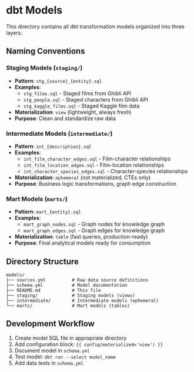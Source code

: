 # dbt Models

This directory contains all dbt transformation models organized into three layers:

## Naming Conventions

### Staging Models (`staging/`)
- **Pattern**: `stg_{source}_{entity}.sql`
- **Examples**:
  - `stg_films.sql` - Staged films from Ghibli API
  - `stg_people.sql` - Staged characters from Ghibli API
  - `stg_kaggle_films.sql` - Staged Kaggle film data
- **Materialization**: `view` (lightweight, always fresh)
- **Purpose**: Clean and standardize raw data

### Intermediate Models (`intermediate/`)
- **Pattern**: `int_{description}.sql`
- **Examples**:
  - `int_film_character_edges.sql` - Film-character relationships
  - `int_film_location_edges.sql` - Film-location relationships
  - `int_character_species_edges.sql` - Character-species relationships
- **Materialization**: `ephemeral` (not materialized, CTEs only)
- **Purpose**: Business logic transformations, graph edge construction

### Mart Models (`marts/`)
- **Pattern**: `mart_{entity}.sql`
- **Examples**:
  - `mart_graph_nodes.sql` - Graph nodes for knowledge graph
  - `mart_graph_edges.sql` - Graph edges for knowledge graph
- **Materialization**: `table` (fast queries, production-ready)
- **Purpose**: Final analytical models ready for consumption

## Directory Structure

```
models/
├── sources.yml          # Raw data source definitions
├── schema.yml           # Model documentation
├── README.md            # This file
├── staging/             # Staging models (views)
├── intermediate/        # Intermediate models (ephemeral)
└── marts/               # Mart models (tables)
```

## Development Workflow

1. Create model SQL file in appropriate directory
2. Add configuration block: `{{ config(materialized='view') }}`
3. Document model in `schema.yml`
4. Test model: `dbt run --select model_name`
5. Add data tests in `schema.yml`
